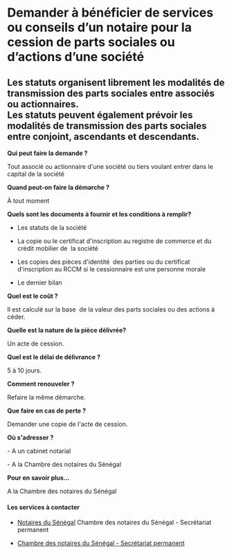 # Demander à bénéficier de services ou conseils d’un notaire pour la cession de parts sociales ou d’actions d’une société

Les statuts organisent librement les modalités de transmission des parts sociales entre associés ou actionnaires.  
Les statuts peuvent également prévoir les modalités de transmission des parts sociales entre conjoint, ascendants et descendants.
-----------------------------------------------------------------------------------------------------------------------------------------------------------------------------------------------------------------------------------------------------

**Qui peut faire la demande ?**

Tout associé ou actionnaire d'une société ou tiers voulant entrer dans le capital de la société

**Quand peut-on faire la démarche ?**

À tout moment

**Quels sont les documents à fournir et les conditions à remplir?**

*   Les statuts de la société
*   La copie ou le certificat d'inscription au registre de commerce et du crédit mobilier de  la société
*   Les copies des pièces d'identité  des parties ou du certificat d'inscription au RCCM si le cessionnaire est une personne morale  
    
*   Le dernier bilan  
    

**Quel est le coût ?**

Il est calculé sur la base  de la valeur des parts sociales ou des actions à céder.

**Quelle est la nature de la pièce délivrée?**

Un acte de cession.

**Quel est le délai de délivrance ?**

5 à 10 jours.

**Comment renouveler ?**

Refaire la même démarche.

**Que faire en cas de perte ?**

Demander une copie de l'acte de cession.

**Où s'adresser ?**

\- A un cabinet notarial

\- A la Chambre des notaires du Sénégal

**Pour en savoir plus…**

A la Chambre des notaires du Sénégal

#### Les services à contacter

*   [Notaires du Sénégal](../../../services/notaires-du-senegal.md) Chambre des notaires du Sénégal - Secrétariat permanent  
    
*   [Chambre des notaires du Sénégal - Secrétariat permanent](../../../services/chambre-des-notaires-du-senegal-secretariat-permanent.md)